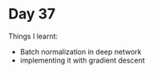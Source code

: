 # Day 37

Things I learnt:
- Batch normalization in deep network
- implementing it with gradient descent
